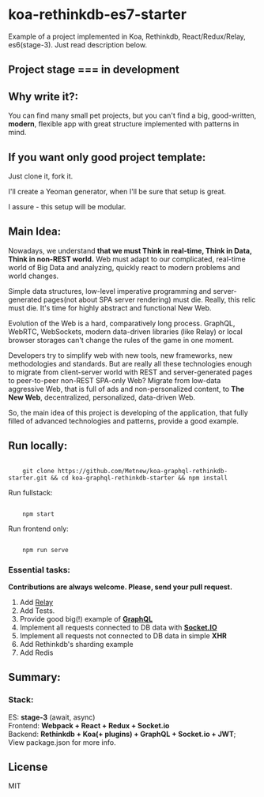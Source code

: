 # koa-rethinkdb-es7-starter

Example of a project implemented in Koa, Rethinkdb, React/Redux/Relay, es6(stage-3). Just read description below.

## Project stage === in development

## Why write it?:

You can find many small pet projects, but you can't find a big, good-written, **modern**, flexible app with great structure implemented with patterns in mind.

## If you want only good project template:

Just clone it, fork it.

I'll create a Yeoman generator, when I'll be sure that setup is great.

I assure - this setup will be modular.

## Main Idea:

Nowadays, we understand **that we must Think in real-time, Think in Data, Think in non-REST world.** Web must adapt to our complicated, real-time world of Big Data and analyzing, quickly react to modern problems and world changes.

Simple data structures, low-level imperative programming and server-generated pages(not about SPA server rendering) must die. Really, this relic must die. It's time for highly abstract and functional New Web.

Evolution of the Web is a hard, comparatively long process. GraphQL, WebRTC, WebSockets, modern data-driven libraries (like Relay) or local browser storages can't change the rules of the game in one moment.

Developers try to simplify web with new tools, new frameworks, new methodologies and standards. But are really all these technologies enough to migrate from client-server world with REST and server-generated pages to peer-to-peer non-REST SPA-only Web? Migrate from low-data aggressive Web, that is full of ads and non-personalized content, to **The New Web**, decentralized, personalized, data-driven Web.

So, the main idea of this project is developing of the application, that fully filled of advanced technologies and patterns, provide a good example.

## Run locally:
```

    git clone https://github.com/Metnew/koa-graphql-rethinkdb-starter.git && cd koa-graphql-rethinkdb-starter && npm install
```

Run fullstack:

```

    npm start
```

Run frontend only:

```

    npm run serve
```

### Essential tasks:
<b>Contributions are always welcome. Please, send your pull request.</b>

1. Add [Relay](https://facebook.github.io/relay/)
2. Add Tests.
3. Provide good big(!) example of [**GraphQL**](http://graphql.org/docs/getting-started/)
4. Implement all requests connected to DB data with [**Socket.IO**](http://socket.io/)
5. Implement all requests not connected to DB data in simple **XHR**
6. Add Rethinkdb's sharding example
7. Add Redis

## Summary:

### Stack:

ES: **stage-3** (await, async)<br>
Frontend: **Webpack + React + Redux + Socket.io**<br>
Backend: **Rethinkdb + Koa(+ plugins) + GraphQL + Socket.io + JWT**;<br>
View package.json for more info.

## License
MIT
